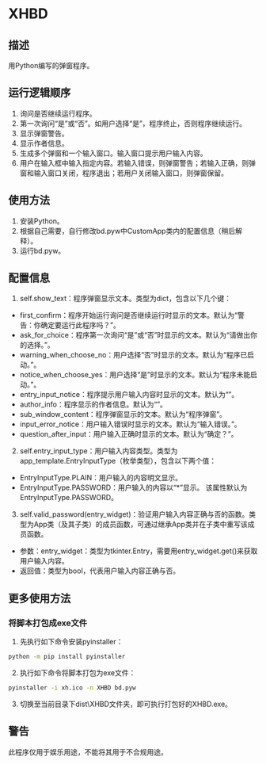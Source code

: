 # XHBD
## 描述
用Python编写的弹窗程序。
## 运行逻辑顺序
1. 询问是否继续运行程序。
2. 第一次询问“是”或“否”。如用户选择“是”，程序终止，否则程序继续运行。
3. 显示弹窗警告。
4. 显示作者信息。
5. 生成多个弹窗和一个输入窗口。输入窗口提示用户输入内容。
6. 用户在输入框中输入指定内容。若输入错误，则弹窗警告；若输入正确，则弹窗和输入窗口关闭，程序退出；若用户关闭输入窗口，则弹窗保留。
## 使用方法
1. 安装Python。
2. 根据自己需要，自行修改bd.pyw中CustomApp类内的配置信息（稍后解释）。
3. 运行bd.pyw。
## 配置信息
1. self.show_text：程序弹窗显示文本。类型为dict，包含以下几个键：
- first_confirm：程序开始运行询问是否继续运行时显示的文本。默认为“警告：你确定要运行此程序吗？”。
- ask_for_choice：程序第一次询问“是”或“否”时显示的文本。默认为“请做出你的选择。”。
- warning_when_choose_no：用户选择“否”时显示的文本。默认为“程序已启动。”。
- notice_when_choose_yes：用户选择“是”时显示的文本。默认为“程序未能启动。”。
- entry_input_notice：程序提示用户输入内容时显示的文本。默认为“”。
- author_info：程序显示的作者信息。默认为“”。
- sub_window_content：程序弹窗显示的文本。默认为“程序弹窗”。
- input_error_notice：用户输入错误时显示的文本。默认为“输入错误。”。
- question_after_input：用户输入正确时显示的文本。默认为“确定？”。
2. self.entry_input_type：用户输入内容类型。类型为app_template.EntryInputType（枚举类型），包含以下两个值：
- EntryInputType.PLAIN：用户输入的内容明文显示。
- EntryInputType.PASSWORD：用户输入的内容以“*”显示。
该属性默认为EntryInputType.PASSWORD。
3. self.valid_password(entry_widget)：验证用户输入内容正确与否的函数。类型为App类（及其子类）的成员函数，可通过继承App类并在子类中重写该成员函数。
- 参数：entry_widget：类型为tkinter.Entry，需要用entry_widget.get()来获取用户输入内容。
- 返回值：类型为bool，代表用户输入内容正确与否。
## 更多使用方法
### 将脚本打包成exe文件
1. 先执行如下命令安装pyinstaller：
```bat
python -m pip install pyinstaller
```
2. 执行如下命令将脚本打包为exe文件：
```bat
pyinstaller -i xh.ico -n XHBD bd.pyw
```
3. 切换至当前目录下dist\XHBD文件夹，即可执行打包好的XHBD.exe。
## 警告
此程序仅用于娱乐用途，不能将其用于不合规用途。
